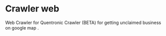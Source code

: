 # Crawler web
Web Crawler for Quentronic
Crawler (BETA) for getting unclaimed business on google map .
